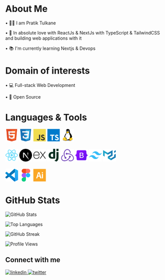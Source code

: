 <!-- Title and About Me Section -->
# About Me

• 👨‍🎓 I am Pratik Tulkane

• 🏃 In absolute love with ReactJs & NextJs with TypeScript & TailwindCSS and building web applications with it

• 📚 I'm currently learning Nextjs & Devops

# Domain of interests

• 💻 Full-stack Web Development

• 🔧 Open Source

# Languages & Tools

<div align="left">
  <!-- Development -->
  <img src="https://raw.githubusercontent.com/devicons/devicon/master/icons/html5/html5-original.svg" alt="html5" width="40" height="40"/>
  <img src="https://raw.githubusercontent.com/devicons/devicon/master/icons/css3/css3-original.svg" alt="css3" width="40" height="40"/>
  <img src="https://raw.githubusercontent.com/devicons/devicon/master/icons/javascript/javascript-original.svg" alt="javascript" width="40" height="40"/>
  <img src="https://raw.githubusercontent.com/devicons/devicon/master/icons/typescript/typescript-original.svg" alt="typescript" width="40" height="40"/>
  <img src="https://raw.githubusercontent.com/devicons/devicon/master/icons/linux/linux-original.svg" alt="linux" width="40" height="40"/>
</div>

<div align="left" style="margin-top: 20px;">
  <!-- Frameworks and Tools -->
  <img src="https://raw.githubusercontent.com/devicons/devicon/master/icons/react/react-original.svg" alt="react" width="40" height="40"/>
  <img src="https://raw.githubusercontent.com/devicons/devicon/master/icons/nextjs/nextjs-original.svg" alt="nextjs" width="40" height="40"/>
  <img src="https://raw.githubusercontent.com/devicons/devicon/master/icons/express/express-original.svg" alt="express" width="40" height="40"/>
  <img src="https://raw.githubusercontent.com/devicons/devicon/master/icons/django/django-plain.svg" alt="django" width="40" height="40"/>
  <img src="https://raw.githubusercontent.com/devicons/devicon/master/icons/redux/redux-original.svg" alt="redux" width="40" height="40"/>
  <img src="https://raw.githubusercontent.com/devicons/devicon/master/icons/bootstrap/bootstrap-original.svg" alt="bootstrap" width="40" height="40"/>
  <img src="https://raw.githubusercontent.com/devicons/devicon/master/icons/tailwindcss/tailwindcss-plain.svg" alt="tailwind" width="40" height="40"/>
  <img src="https://raw.githubusercontent.com/devicons/devicon/master/icons/materialui/materialui-original.svg" alt="materialui" width="40" height="40"/>
</div>

<div align="left" style="margin-top: 20px;">
  <!-- IDE and Design Tools -->
  <img src="https://raw.githubusercontent.com/devicons/devicon/master/icons/vscode/vscode-original.svg" alt="vscode" width="40" height="40"/>
  <img src="https://raw.githubusercontent.com/devicons/devicon/master/icons/figma/figma-original.svg" alt="figma" width="40" height="40"/>
  <img src="https://raw.githubusercontent.com/devicons/devicon/master/icons/illustrator/illustrator-plain.svg" alt="illustrator" width="40" height="40"/>
</div>

# GitHub Stats

![GitHub Stats](https://github-readme-stats.vercel.app/api?username=Pratik-Tulkane14&show_icons=true&theme=radical&count_private=true)

![Top Languages](https://github-readme-stats.vercel.app/api/top-langs/?username=Pratik-Tulkane14&layout=compact&theme=radical)

![GitHub Streak](https://github-readme-streak-stats.herokuapp.com/?user=Pratik-Tulkane14&theme=radical)

<!-- Add this if you want to show profile views -->
<img src="https://komarev.com/ghpvc/?username=Pratik-Tulkane14&style=flat-square&color=blue" alt="Profile Views"/>

<!-- Optional: Add social media links -->
## Connect with me
<p align="left">
  <a href="https://linkedin.com/in/pratik-tulkane" target="_blank">
    <img src="https://raw.githubusercontent.com/rahuldkjain/github-profile-readme-generator/master/src/images/icons/Social/linked-in-alt.svg" alt="linkedin" height="30" width="40" />
  </a>
  <a href="https://twitter.com/YOUR_TWITTER" target="_blank">
    <img src="https://raw.githubusercontent.com/rahuldkjain/github-profile-readme-generator/master/src/images/icons/Social/twitter.svg" alt="twitter" height="30" width="40" />
  </a>
</p>
